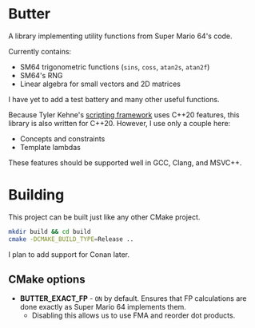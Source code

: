 # Butter

A library implementing utility functions from Super Mario 64's code.

Currently contains:
- SM64 trigonometric functions (`sins`, `coss`, `atan2s`, `atan2f`)
- SM64's RNG
- Linear algebra for small vectors and 2D matrices

I have yet to add a test battery and many other useful functions.

Because Tyler Kehne's [scripting framework](https://github.com/TylerKehne/sm64-tas-scripting) uses C++20 features, this library is also written for C++20. However, I use only a couple here:
- Concepts and constraints
- Template lambdas

These features should be supported well in GCC, Clang, and MSVC++.

# Building
This project can be built just like any other CMake project.
```sh
mkdir build && cd build
cmake -DCMAKE_BUILD_TYPE=Release ..
```

I plan to add support for Conan later.

## CMake options
- **BUTTER_EXACT_FP** - `ON` by default. Ensures that FP calculations are done exactly as Super Mario 64 implements them.
  - Disabling this allows us to use FMA and reorder dot products.